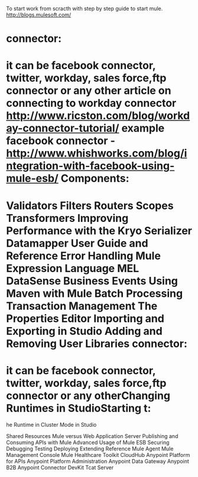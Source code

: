 To start work from scracth with step by step guide to start mule.
http://blogs.mulesoft.com/

connector:
==========
it can be facebook connector, twitter, workday, sales force,ftp connector or any other
article on connecting to workday connector
http://www.ricston.com/blog/workday-connector-tutorial/
example facebook connector - http://www.whishworks.com/blog/integration-with-facebook-using-mule-esb/
Components:
===========

 
 Validators
 Filters
 Routers
 Scopes
 Transformers
Improving Performance with the Kryo Serializer
 Datamapper User Guide and Reference
 Error Handling
 Mule Expression Language MEL
 DataSense
Business Events
 Using Maven with Mule
 Batch Processing
 Transaction Management
The Properties Editor
Importing and Exporting in Studio
Adding and Removing User Libraries
connector:
==========
it can be facebook connector, twitter, workday, sales force,ftp connector or any otherChanging Runtimes in StudioStarting t:
===========
he Runtime in Cluster Mode in Studio

 Shared Resources
Mule versus Web Application Server
 Publishing and Consuming APIs with Mule
 Advanced Usage of Mule ESB
 Securing
 Debugging
 Testing
 Deploying
 Extending
 Reference
 Mule Agent
 Mule Management Console
 Mule Healthcare Toolkit
 CloudHub
 Anypoint Platform for APIs
 Anypoint Platform Administration
 Anypoint Data Gateway
 Anypoint B2B
 Anypoint Connector DevKit
 Tcat Server
